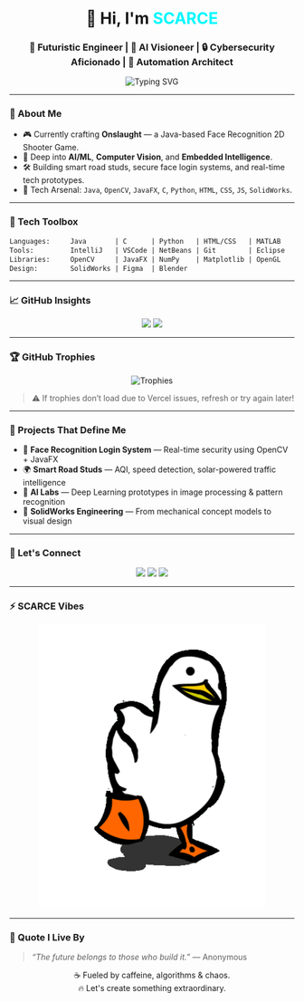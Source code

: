 <h1 align="center">👋 Hi, I'm <span style="color:#00F7FF;">SCARCE</span></h1>
<h3 align="center">🚀 Futuristic Engineer | 🧠 AI Visioneer | 🔒 Cybersecurity Aficionado | 🤖 Automation Architect</h3>

<p align="center">
  <img src="https://readme-typing-svg.demolab.com?font=Fira+Code&weight=500&size=22&pause=1000&color=00F7FF&center=true&vCenter=true&width=435&lines=Crafting+Code+for+the+Future...;Java+%2B+Vision+%3D+Intelligence+Unleashed;On+Mission+to+Engineer+Tomorrow!;Blending+AI%2C+Cybersec%2C+and+Automation." alt="Typing SVG" />
</p>

---

### 🌌 About Me
- 🎮 Currently crafting **Onslaught** — a Java-based Face Recognition 2D Shooter Game.
- 🤖 Deep into **AI/ML**, **Computer Vision**, and **Embedded Intelligence**.
- 🛠️ Building smart road studs, secure face login systems, and real-time tech prototypes.
- 💾 Tech Arsenal: `Java`, `OpenCV`, `JavaFX`, `C`, `Python`, `HTML`, `CSS`, `JS`, `SolidWorks`.

---

### 🚀 Tech Toolbox
```
Languages:     Java       | C      | Python   | HTML/CSS   | MATLAB 
Tools:         IntelliJ   | VSCode | NetBeans | Git        | Eclipse
Libraries:     OpenCV     | JavaFX | NumPy    | Matplotlib | OpenGL
Design:        SolidWorks | Figma  | Blender
```
---

### 📈 GitHub Insights

<div align="center">
  <img src="https://github-readme-stats.vercel.app/api?username=OG-SCARCE&show_icons=true&theme=tokyonight&hide_border=true&border_radius=10&custom_title=SCARCE's+GitHub+Stats" height="180" />
  <img src="https://github-readme-streak-stats.herokuapp.com?user=OG-SCARCE&theme=tokyonight&hide_border=true&date_format=M%20j%5B%2C%20Y%5D" height="180" />
</div>

---

### 🏆 GitHub Trophies

<div align="center">
  <img src="https://github-profile-trophy.vercel.app/?username=OG-SCARCE&theme=tokyonight&no-frame=true&no-bg=true&margin-w=6" alt="Trophies" />
</div>

> ⚠️ If trophies don’t load due to Vercel issues, refresh or try again later!

---

### 🎯 Projects That Define Me

- 🧠 **Face Recognition Login System** — Real-time security using OpenCV + JavaFX  
- 🌍 **Smart Road Studs** — AQI, speed detection, solar-powered traffic intelligence  
- 🧪 **AI Labs** — Deep Learning prototypes in image processing & pattern recognition  
- 🎨 **SolidWorks Engineering** — From mechanical concept models to visual design  

---

### 🔗 Let's Connect

<div align="center">
  <a href="mailto:amanpatel.2805@gmail.com"><img src="https://img.shields.io/badge/Gmail-D14836?style=for-the-badge&logo=gmail&logoColor=white" /></a>
  <a href="https://www.linkedin.com/in/og-scarce"><img src="https://img.shields.io/badge/LinkedIn-0077B5?style=for-the-badge&logo=linkedin&logoColor=white" /></a>
  <a href="https://github.com/OG-SCARCE"><img src="https://img.shields.io/badge/GitHub-100000?style=for-the-badge&logo=github&logoColor=white" /></a>
</div>

---

### ⚡ SCARCE Vibes

<p align="center">
  <img src="https://raw.githubusercontent.com/OG-SCARCE/OG-SCARCE/main/assets/gg.gif" alt="Animated Tech Graphic" width="400px"/>
</p>

---

### 🧬 Quote I Live By

> _“The future belongs to those who build it.”_ — Anonymous

<p align="center">
  ☕ Fueled by caffeine, algorithms & chaos.<br>
  🔥 Let's create something extraordinary.
</p>
